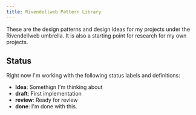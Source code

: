 ```yaml
---
title: Rivendellweb Pattern Library
---
```


These are the design patterns and design ideas for my projects under the Rivendellweb umbrella. It is also a starting point for research for my own projects.

## Status

Right now I'm working with the following status labels and definitions:

* **Idea**: Somethign I'm thinking about
* **draft**: First implementation
* **review**: Ready for review
* **done**: I'm done with this.
